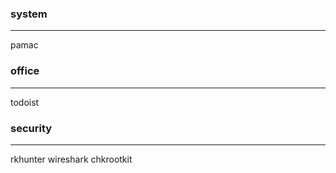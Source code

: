 ### system
-----------------
pamac

### office
-----------------
todoist

### security
----------------------
rkhunter
wireshark
chkrootkit


